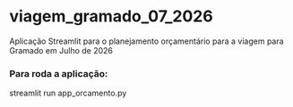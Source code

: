 # viagem_gramado_07_2026
Aplicação Streamlit para o planejamento orçamentário para a viagem para Gramado em Julho de 2026


### Para roda a aplicação:
streamlit run app_orcamento.py
